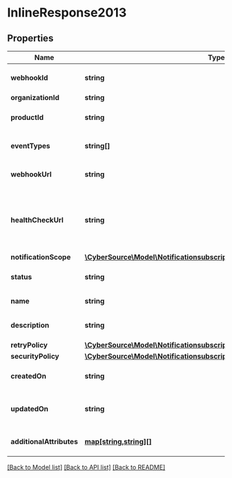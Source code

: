 # InlineResponse2013

## Properties
Name | Type | Description | Notes
------------ | ------------- | ------------- | -------------
**webhookId** | **string** | Webhook Id. This is generated by the server. | [optional] 
**organizationId** | **string** | Organization ID | [optional] 
**productId** | **string** | The product you are receiving a webhook for. | [optional] 
**eventTypes** | **string[]** | Array of the different events for a given product id. | [optional] 
**webhookUrl** | **string** | The client&#39;s endpoint (URL) to receive webhooks. | [optional] 
**healthCheckUrl** | **string** | The client&#39;s health check endpoint (URL). This should be as close as possible to the actual webhookUrl. | [optional] 
**notificationScope** | [**\CyberSource\Model\Notificationsubscriptionsv1webhooksNotificationScope**](Notificationsubscriptionsv1webhooksNotificationScope.md) |  | [optional] 
**status** | **string** | Webhook status. | [optional] [default to 'INACTIVE']
**name** | **string** | Client friendly webhook name. | [optional] 
**description** | **string** | Client friendly webhook description. | [optional] 
**retryPolicy** | [**\CyberSource\Model\Notificationsubscriptionsv1webhooksRetryPolicy**](Notificationsubscriptionsv1webhooksRetryPolicy.md) |  | [optional] 
**securityPolicy** | [**\CyberSource\Model\Notificationsubscriptionsv1webhooksSecurityPolicy**](Notificationsubscriptionsv1webhooksSecurityPolicy.md) |  | [optional] 
**createdOn** | **string** | Date on which webhook was created/registered. | [optional] 
**updatedOn** | **string** | Date on which webhook was most recently updated. | [optional] 
**additionalAttributes** | [**map[string,string][]**](map.md) | Additional, free form configuration data. | [optional] 

[[Back to Model list]](../README.md#documentation-for-models) [[Back to API list]](../README.md#documentation-for-api-endpoints) [[Back to README]](../README.md)


